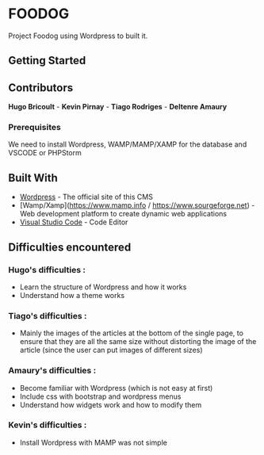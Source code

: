 # FOODOG

Project Foodog using Wordpress to built it.

## Getting Started

## Contributors

**Hugo Bricoult** - **Kevin Pirnay** - **Tiago Rodriges** - **Deltenre Amaury**

### Prerequisites

We need to install Wordpress, WAMP/MAMP/XAMP for the database and VSCODE or PHPStorm


## Built With

* [Wordpress](https://www.wordpress.org) - The official site of this CMS
* [Wamp/Xamp](https://www.mamp.info / https://www.sourgeforge.net) - Web development platform to create dynamic web applications
* [Visual Studio Code](https://code.visualstudio.com) - Code Editor


## Difficulties encountered

### Hugo's difficulties :
*  Learn the structure of Wordpress and how it works
*  Understand how a theme works

### Tiago's difficulties :

*  Mainly the images of the articles at the bottom of the single page, to ensure that they are all the same size without distorting the image of the article (since the user can put images of different sizes)

### Amaury's difficulties :

*  Become familiar with Wordpress (which is not easy at first)
*  Include css with bootstrap and wordpress menus
*  Understand how widgets work and how to modify them

### Kevin's difficulties :

* Install Wordpress with MAMP was not simple
